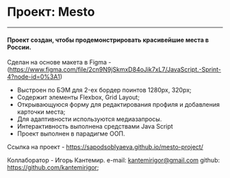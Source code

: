 # Проект: Mesto

---

#### Проект создан, чтобы продемонстрировать красивейшие места в России.

Сделан на основе макета в Figma - (https://www.figma.com/file/2cn9N9jSkmxD84oJik7xL7/JavaScript.-Sprint-4?node-id=0%3A1)

- Выстроен по БЭМ для 2-eх бордер поинтов 1280px, 320px;
- Содержит элементы Flexbox, Grid Layout;
- Открывающуюся форму для редактирования профиля и добавления карточки места;
- Для адаптивности используются медиазапросы.
- Интерактивность выполнена средствами Java Script
- Проект выполнен в парадигме ООП.

Ссылка на проект - https://sapodsoblyaeva.github.io/mesto-project/

Коллаборатор - Игорь Кантемир.
e-mail: kantemirigor@gmail.com
github: https://github.com/kantemirigor;
